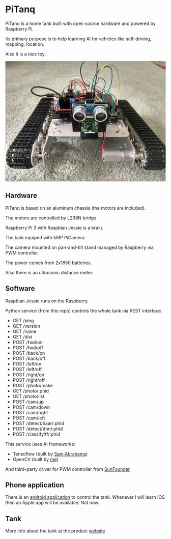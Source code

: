 # PiTanq
PiTanq is a home tank built with open source hardware and powered by Raspberry Pi. 

Its primary purpose is to help learning AI for vehicles like self-driving, mapping, location.

Also it is a nice toy.

![PiTanq image](https://github.com/tprlab/tprlab.github.io/blob/master/img/other/pitanq.jpg)

## Hardware
PiTanq is based on an aluminum chassis (the motors are included).

The motors are controlled by L298N bridge.

Raspberry Pi 3 with Raspbian Jessie is a brain.

The tank equiped with 5MP PiCamera.

The camera mounted on pan-and-tilt stand managed by Raspberry via PWM controller.

The power comes from 2x1850 batteries.

Also there is an ultrasonic distance meter.

## Software
Raspbian Jessie runs on the Raspberry. 

Python service (from this repo) controls the whole tank via REST interface.

* GET /ping 
* GET /version 
* GET /name 
* GET /dist  
* POST /fwd/on 
* POST /fwd/off 
* POST /back/on 
* POST /back/off 
* POST /left/on 
* POST /left/off 
* POST /right/on 
* POST /right/off  
* POST /photo/make 
* GET /photo/:phid 
* GET /photo/list  
* POST /cam/up 
* POST /cam/down 
* POST /cam/right 
* POST /cam/left  
* POST /detect/haar/:phid 
* POST /detect/dnn/:phid
* POST /classify/tf/:phid

This service uses AI frameworks:
- Tensoflow (built by [Sam Abrahams](https://github.com/samjabrahams/tensorflow-on-raspberry-pi))
- OpenCV (built by [me](https://github.com/tprlab/pi-opencv))

And third-party driver for PWM controller from [SunFounder](https://github.com/tprlab/pitanq/blob/master/PCA9685_license.txt)

## Phone application
There is an [android application](https://play.google.com/store/apps/details?id=tprlab.com.pitanq) to control the tank.
Whenever I will learn IOS then an Apple app will be available. Not now.

## Tank
More info about the tank at the product [website](https://pitanq.com)
